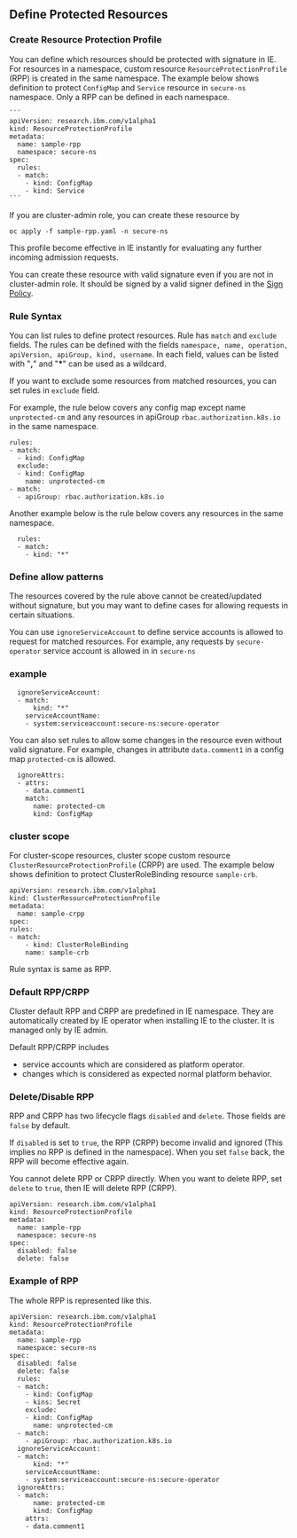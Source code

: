 ## Define Protected Resources


### Create Resource Protection Profile
You can define which resources should be protected with signature in IE. For resources in a namespace, custom resource `ResourceProtectionProfile` (RPP) is created in the same namespace. The example below shows definition to protect `ConfigMap` and `Service` resource in `secure-ns` namespace. Only a RPP can be defined in each namespace.

    ```
    apiVersion: research.ibm.com/v1alpha1
    kind: ResourceProtectionProfile
    metadata:
      name: sample-rpp
      namespace: secure-ns
    spec:
      rules:
      - match:
        - kind: ConfigMap
        - kind: Service
    ```

If you are cluster-admin role, you can create these resource by 

```
oc apply -f sample-rpp.yaml -n secure-ns
```

This profile become effective in IE instantly for evaluating any further incoming admission requests. 

You can create these resource with valid signature even if you are not in cluster-admin role. It should be signed by a valid signer defined in the [Sign Policy](http://xxx). 
 
### Rule Syntax
You can list rules to define protect resources. 
Rule has `match` and `exclude` fields. 
The rules can be defined with the fields `namespace, name, operation, apiVersion, apiGroup, kind, username`. In each field, values can be listed with "__,__" and "__*__" can be used as a wildcard.

If you want to exclude some resources from matched resources, you can set rules in `exclude` field.  

For example, the rule below covers any config map except name `unprotected-cm` and any resources in apiGroup `rbac.authorization.k8s.io` in the same namespace.

```
rules:
- match:
  - kind: ConfigMap
  exclude:
  - kind: ConfigMap
    name: unprotected-cm
- match:
  - apiGroup: rbac.authorization.k8s.io
```

Another example below is the rule below covers any resources in the same namespace.

```
  rules:
  - match:
    - kind: "*"
```

### Define allow patterns

The resources covered by the rule above cannot be created/updated without signature, but you may want to define cases for allowing requests in certain situations. 

You can use `ignoreServiceAccount` to define service accounts is allowed to request for matched resources. For example, any requests by `secure-operator` service account is allowed in in `secure-ns` 

### example
```
  ignoreServiceAccount:
  - match: 
      kind: "*"
    serviceAccountName:
    - system:serviceaccount:secure-ns:secure-operator
```

You can also set rules to allow some changes in the resource even without valid signature. For example, changes in attribute `data.comment1` in a config map `protected-cm` is allowed. 

```
  ignoreAttrs:
  - attrs:
    - data.comment1
    match:
      name: protected-cm
      kind: ConfigMap
```



### cluster scope
For cluster-scope resources, cluster scope custom resource `ClusterResourceProtectionProfile` (CRPP) are used. The example below shows definition to protect ClusterRoleBinding resource `sample-crb`.

```
apiVersion: research.ibm.com/v1alpha1
kind: ClusterResourceProtectionProfile
metadata:
  name: sample-crpp
spec:
rules:
- match:
    - kind: ClusterRoleBinding
    name: sample-crb
```

Rule syntax is same as RPP.

### Default RPP/CRPP

Cluster default RPP and CRPP are predefined in IE namespace. They are automatically created by IE operator when installing IE to the cluster. It is managed only by IE admin.

Default RPP/CRPP includes
- service accounts which are considered as platform operator.
- changes which is considered as expected normal platform behavior. 

### Delete/Disable RPP

RPP and CRPP has two lifecycle flags `disabled` and `delete`. Those fields are `false` by default. 

If `disabled` is set to `true`, the RPP (CRPP) become invalid and ignored (This implies no RPP is defined in the namespace). When you set `false` back, the RPP will become effective again. 

You cannot delete RPP or CRPP directly.
When you want to delete RPP, set `delete` to `true`, then IE will delete RPP (CRPP). 

```
apiVersion: research.ibm.com/v1alpha1
kind: ResourceProtectionProfile
metadata:
  name: sample-rpp
  namespace: secure-ns
spec:
  disabled: false
  delete: false
```

### Example of RPP

The whole RPP is represented like this. 
```
apiVersion: research.ibm.com/v1alpha1
kind: ResourceProtectionProfile
metadata:
  name: sample-rpp
  namespace: secure-ns
spec:
  disabled: false
  delete: false
  rules:
  - match:
    - kind: ConfigMap
    - kins: Secret
    exclude:
    - kind: ConfigMap
      name: unprotected-cm
  - match:
    - apiGroup: rbac.authorization.k8s.io
  ignoreServiceAccount:
  - match: 
      kind: "*"
    serviceAccountName:
    - system:serviceaccount:secure-ns:secure-operator
  ignoreAttrs:
  - match:
      name: protected-cm
      kind: ConfigMap
    attrs:
    - data.comment1
```
